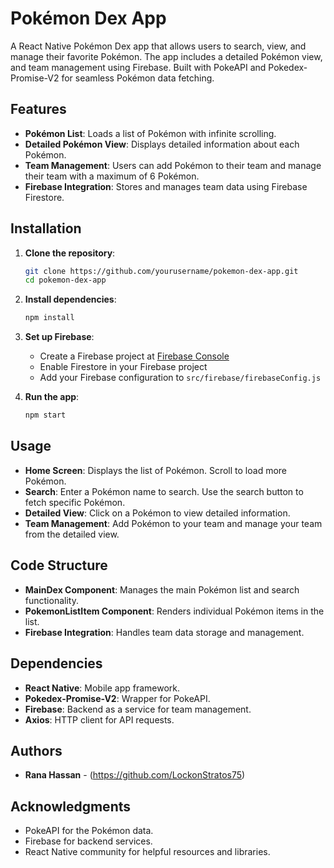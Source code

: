 # Pokémon Dex App

A React Native Pokémon Dex app that allows users to search, view, and manage their favorite Pokémon. The app includes a detailed Pokémon view, and team management using Firebase. Built with PokeAPI and Pokedex-Promise-V2 for seamless Pokémon data fetching.

## Features

- **Pokémon List**: Loads a list of Pokémon with infinite scrolling.
- **Detailed Pokémon View**: Displays detailed information about each Pokémon.
- **Team Management**: Users can add Pokémon to their team and manage their team with a maximum of 6 Pokémon.
- **Firebase Integration**: Stores and manages team data using Firebase Firestore.

## Installation

1. **Clone the repository**:
    ```bash
    git clone https://github.com/yourusername/pokemon-dex-app.git
    cd pokemon-dex-app
    ```

2. **Install dependencies**:
    ```bash
    npm install
    ```

3. **Set up Firebase**:
    - Create a Firebase project at [Firebase Console](https://console.firebase.google.com/)
    - Enable Firestore in your Firebase project
    - Add your Firebase configuration to `src/firebase/firebaseConfig.js`

4. **Run the app**:
    ```bash
    npm start
    ```

## Usage

- **Home Screen**: Displays the list of Pokémon. Scroll to load more Pokémon.
- **Search**: Enter a Pokémon name to search. Use the search button to fetch specific Pokémon.
- **Detailed View**: Click on a Pokémon to view detailed information.
- **Team Management**: Add Pokémon to your team and manage your team from the detailed view.

## Code Structure

- **MainDex Component**: Manages the main Pokémon list and search functionality.
- **PokemonListItem Component**: Renders individual Pokémon items in the list.
- **Firebase Integration**: Handles team data storage and management.

## Dependencies

- **React Native**: Mobile app framework.
- **Pokedex-Promise-V2**: Wrapper for PokeAPI.
- **Firebase**: Backend as a service for team management.
- **Axios**: HTTP client for API requests.

## Authors

- **Rana Hassan** - (https://github.com/LockonStratos75)

## Acknowledgments

- PokeAPI for the Pokémon data.
- Firebase for backend services.
- React Native community for helpful resources and libraries.
